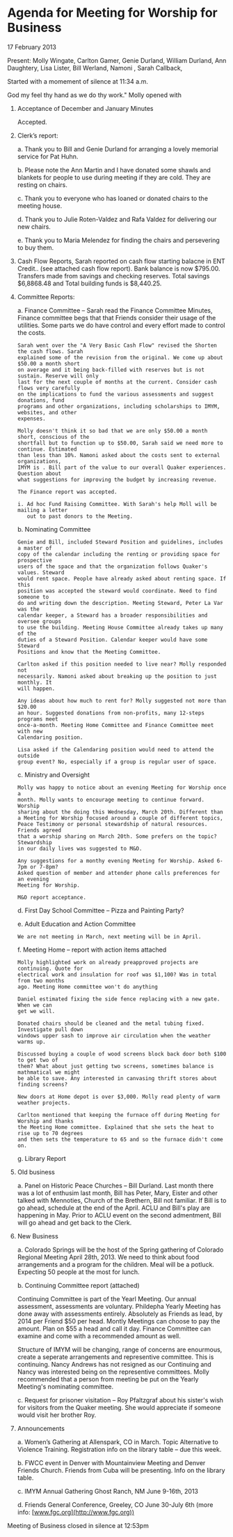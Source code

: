 Agenda for Meeting for Worship for Business 
=========================================== 
17 February 2013

Present: Molly Wingate, Carlton Gamer, Genie Durland, William Durland, Ann Daughtery, Lisa Lister,
Bill Werland, Namoni , Sarah Callback,  

Started with a momement of silence at 11:34 a.m.

God my feel thy hand as we do thy work." Molly opened with

1. Acceptance of December and January Minutes

   Accepted. 
  

2.  Clerk’s report:

    a. Thank you to Bill and Genie Durland for arranging a lovely memorial service for Pat Huhn.

    b. Please note the Ann Martin and I have donated some shawls and blankets for people to use 
       during meeting if they are cold. They are resting on chairs.

    c. Thank you to everyone who has loaned or donated chairs to the meeting house.

    d. Thank you to Julie Roten-Valdez and Rafa Valdez for delivering our new chairs.

    e. Thank you to Maria Melendez for finding the chairs and persevering to buy them. 

3. Cash Flow Reports, Sarah reported on cash flow starting balacne in ENT Credit.. 
   (see attached cash flow report). Bank balance is now $795.00. Transfers made from savings
   and checking reserves.  Total savings $6,8868.48 and Total building funds is $8,440.25.

4. Committee Reports:

    a. Finance Committee – Sarah read the Finance Committee Minutes, Finance committee begs that
       that Friends consider their usage of the utilities. Some parts we do have control and 
       every effort made to control the costs.

       Sarah went over the "A Very Basic Cash Flow" revised the Shorten the cash flows. Sarah 
       explained some of the revision from the original. We come up about $50.00 a month short
       on average and it being back-filled with reserves but is not sustain. Reserve will only
       last for the next couple of months at the current. Consider cash flows very carefully
       on the implications to fund the various assessments and suggest donations, fund 
       programs and other organizations, including scholarships to IMYM, websites, and other
       expenses. 

       Molly doesn't think it so bad that we are only $50.00 a month short, conscious of the 
       shortfall but to function up to $50.00, Sarah said we need more to continue. Estimated
       than less than 10%. Namoni asked about the costs sent to external organizations, 
       IMYM is . Bill part of the value to our overall Quaker experiences. Question about 
       what suggestions for improving the budget by increasing revenue.   

       The Finance report was accepted.  

       i. Ad hoc Fund Raising Committee. With Sarah's help Moll will be mailing a letter
          out to past donors to the Meeting.

    b. Nominating Committee 

       Genie and Bill, included Steward Position and guidelines, includes a master of 
       copy of the calendar including the renting or providing space for prospective 
       users of the space and that the organization follows Quaker's values. Steward 
       would rent space. People have already asked about renting space. If this 
       position was accepted the steward would coordinate. Need to find someone to 
       do and writing down the description. Meeting Steward, Peter La Var was the 
       calendar keeper, a Steward has a broader responsibilities and oversee groups
       to use the building. Meeting House Committee already takes up many of the 
       duties of a Steward Position. Calendar keeper would have some Steward 
       Positions and know that the Meeting Committee. 

       Carlton asked if this position needed to live near? Molly responded not 
       necessarily. Namoni asked about breaking up the position to just monthly. It 
       will happen.

       Any ideas about how much to rent for? Molly suggested not more than $20.00 
       an hour. Suggested donations from non-profits, many 12-steps programs meet 
       once-a-month. Meeting Home Committee and Finance Committee meet with new
       Calendaring position. 

       Lisa asked if the Calendaring position would need to attend the outside 
       group event? No, especially if a group is regular user of space. 

    c. Ministry and Oversight 

       Molly was happy to notice about an evening Meeting for Worship once a 
       month. Molly wants to encourage meeting to continue forward. Worship 
       sharing about the doing this Wednesday, March 20th. Different than 
       a Meeting for Worship focused around a couple of different topics, 
       Peace Testimony or personal stewardship of natural resources. Friends agreed
       that a worship sharing on March 20th. Some prefers on the topic? Stewardship
       in our daily lives was suggested to M&O.

       Any suggestions for a monthy evening Meeting for Worship. Asked 6-7pm or 7-8pm? 
       Asked question of member and attender phone calls preferences for an evening
       Meeting for Worship.  

       M&O report acceptance.  
 
    d. First Day School Committee – Pizza and Painting Party?


    e. Adult Education and Action Committee

       We are not meeting in March, next meeting will be in April.

    f. Meeting Home – report with action items attached

       Molly highlighted work on already preapproved projects are continuing. Quote for 
       electrical work and insulation for roof was $1,100? Was in total from two months 
       ago. Meeting Home committee won't do anything 

       Daniel estimated fixing the side fence replacing with a new gate. When we can 
       get we will.

       Donated chairs should be cleaned and the metal tubing fixed. Investigate pull down 
       windows upper sash to improve air circulation when the weather warms up. 

       Discussed buying a couple of wood screens block back door both $100 to get two of 
       them? What about just getting two screens, sometimes balance is mathmatical we might
       be able to save. Any interested in canvasing thrift stores about finding screens?

       New doors at Home depot is over $3,000. Molly read plenty of warm weather projects.
       
       Carlton mentioned that keeping the furnace off during Meeting for Worship and thanks
       the Meeting Home committee. Explained that she sets the heat to rise up to 70 degrees
       and then sets the temperature to 65 and so the furnace didn't come on. 

    g. Library Report 

5. Old business

    a. Panel on Historic Peace Churches – Bill Durland. Last month there was a lot of enthusim 
       last month, Bill has Peter, Mary, Eister and other talked with Mennoties, Church of the 
       Brethern, Bill not familiar. If Bill is to go ahead, schedule at the end of the April.
       ACLU and Bill's play are happening in May. Prior to ACLU event on the second admentment,
       Bill will go ahead and get back to the Clerk.   
 

6. New Business

   a. Colorado Springs will be the host of the Spring gathering of Colorado Regional Meeting 
      April 28th, 2013.  We need to think about food arrangements and a program for the 
      children. Meal will be a potluck. Expecting 50 people at the most for lunch.

   b. Continuing Committee report (attached) 

      Continuing Committee is part of the Yearl Meeting. Our annual assessment, assessments
      are voluntary. Phildepha Yearly Meeting has done away with assessments entirely. Absolutely
      as Friends as lead, by 2014 per Friend $50 per head. Montly Meetings can choose to pay 
      the amount. Plan on $55 a head and call it day. Finance Committee can examine and come 
      with a recommended amount as well. 

      Structure of IMYM will be changing, range of concerns are enourmous, create a seperate
      arrangements and representive committee. This is continuing. Nancy Andrews has not 
      resigned as our Continuing and Nancy was interested being on the representive committees.
      Molly recommended that a person from meeting be put on the Yearly Meeting's nominating
      committee. 

   c. Request for prisoner visitation – Roy Pfaltzgraf about his sister's wish for visitors
      from the Quaker meeting. She would appreciate if someone would visit her brother Roy.

7. Announcements

   a. Women’s Gathering at Allenspark, CO in March.  Topic Alternative to Violence Training. 
      Registration info on the library table – due this week. 
	
   b. FWCC event in Denver with Mountainview Meeting and Denver Friends Church. Friends 
      from Cuba will be presenting. Info on the library table. 

   c. IMYM Annual Gathering Ghost Ranch, NM June 9-16th, 2013

   d. Friends General Conference, Greeley, CO June 30-July 6th  (more info: [www.fgc.org](http://www.fgc.org))

Meeting of Business closed in silence at 12:53pm
